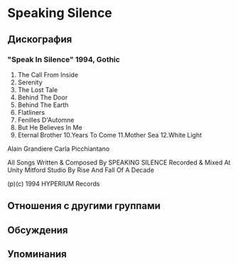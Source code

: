 # Speaking Silence



## Дискография

### "Speak In Silence" 1994, Gothic

1. The Call From Inside
2. Serenity
3. The Lost Tale
4. Behind The Door
5. Behind The Earth
6. Flatliners
7. Fenilles D'Automne
8. But He Believes In Me
9. Eternal Brother
10.Years To Come
11.Mother Sea
12.White Light

 Alain Grandiere
 Carla Picchiantano

All Songs Written & Composed By SPEAKING SILENCE
Recorded & Mixed At Unity Mitford Studio By Rise And Fall Of A Decade

(p)(c) 1994 HYPERIUM Records


## Отношения с другими группами


## Обсуждения


## Упоминания


